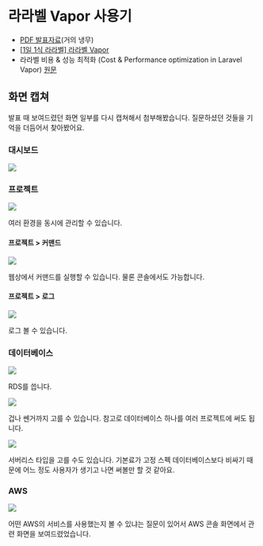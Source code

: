 # 라라벨 Vapor 사용기

- [PDF 발표자료](./vapor/Vapor.pdf)(거의 냉무)
- [[1일 1식 라라벨] 라라벨 Vapor](https://leehyunseok.com/?p=3531)
- 라라벨 비용 & 성능 최적화 (Cost & Performance optimization in Laravel Vapor) [원문](https://divinglaravel.com/cost-performance-optimization-in-laravel-vapor)

## 화면 캡쳐

발표 때 보여드렸던 화면 일부를 다시 캡쳐해서 첨부해봤습니다. 질문하셨던 것들을 기억을 더듬어서 찾아봤어요.

### 대시보드
![](./vapor/1.png)

### 프로젝트
![](./vapor/2.png)

여러 환경을 동시에 관리할 수 있습니다.

#### 프로젝트 > 커맨드

![](./vapor/3.png)

웹상에서 커맨드를 실행할 수 있습니다. 물론 콘솔에서도 가능합니다. 

#### 프로젝트 > 로그

![](./vapor/4.png)

로그 볼 수 있습니다.

### 데이터베이스

![](./vapor/5.png)

RDS를 씁니다.

![](./vapor/6.png)

겁나 쎈거까지 고를 수 있습니다. 참고로 데이터베이스 하나를 여러 프로젝트에 써도 됩니다.

![](./vapor/7.png)

서버리스 타입을 고를 수도 있습니다. 기본료가 고정 스펙 데이터베이스보다 비싸기 때문에 어느 정도 사용자가 생기고 나면 써볼만 할 것 같아요.

### AWS

![](./vapor/8.png) 

어떤 AWS의 서비스를 사용했는지 볼 수 있냐는 질문이 있어서 AWS 콘솔 화면에서 관련 화면을 보여드렸었습니다.